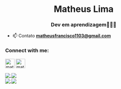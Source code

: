 <h1 align="center">Matheus Lima</h1>
<h3 align="center">Dev em aprendizagem👨🏿‍💻</h3>

- 📫 Contato **matheusfrancisco1103@gmail.com**

<h3 align="left">Connect with me:</h3>
<p align="left">
<a href="https://twitter.com/matheussfrl" target="blank"><img align="center" src="https://img.icons8.com/nolan/64/twitter.png" alt="matheusflima_" height="30" width="30" /></a>
<a href="https://instagram.com/matheussfrl" target="blank"><img align="center" src="https://img.icons8.com/nolan/64/instagram-new.png" alt="matheussfrl" height="30" width="30" /></a>
</p>

<div>
  <a href="https://github.com/matheus1103">
    <img align="center" src="https://github-readme-stats.vercel.app/api?username=matheus1103&show_icons=true&theme=tokyonight" />
  </a>

  <a href="https://github.com/matheus1103">
    <img align="center" src="https://github-readme-stats.vercel.app/api/top-langs/?username=matheus1103&layout=compact&show_icons=true&theme=tokyonight" />
</div>


<div>
  <a href="https://github.com/matheus1103">
    <img align="center" src="https://github-readme-stats.vercel.app/api/pin/?username=matheus1103&repo=final-DB&show_icons=true&theme=tokyonight" />
  </a>

  <a href="https://github.com/matheus1103">
    <img align="center" src="https://github-readme-stats.vercel.app/api/pin/?username=matheus1103&repo=go-studies&show_icons=true&theme=tokyonight" />
  </a>
</div>
